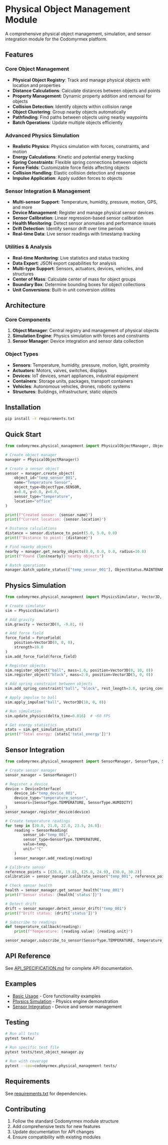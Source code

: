 # Physical Object Management Module

A comprehensive physical object management, simulation, and sensor integration module for the Codomyrmex platform.

## Features

### Core Object Management
- **Physical Object Registry**: Track and manage physical objects with location and properties
- **Distance Calculations**: Calculate distances between objects and points
- **Property Management**: Dynamic property addition and removal for objects
- **Collision Detection**: Identify objects within collision range
- **Object Clustering**: Group nearby objects automatically
- **Pathfinding**: Find paths between objects using nearby waypoints
- **Batch Operations**: Update multiple objects efficiently

### Advanced Physics Simulation
- **Realistic Physics**: Physics simulation with forces, constraints, and motion
- **Energy Calculations**: Kinetic and potential energy tracking
- **Spring Constraints**: Flexible spring connections between objects
- **Force Fields**: Customizable force fields affecting objects
- **Collision Handling**: Elastic collision detection and response
- **Impulse Application**: Apply sudden forces to objects

### Sensor Integration & Management
- **Multi-sensor Support**: Temperature, humidity, pressure, motion, GPS, and more
- **Device Management**: Register and manage physical sensor devices
- **Sensor Calibration**: Linear regression-based sensor calibration
- **Health Monitoring**: Detect sensor anomalies and performance issues
- **Drift Detection**: Identify sensor drift over time periods
- **Real-time Data**: Live sensor readings with timestamp tracking

### Utilities & Analysis
- **Real-time Monitoring**: Live statistics and status tracking
- **Data Export**: JSON export capabilities for analysis
- **Multi-type Support**: Sensors, actuators, devices, vehicles, and structures
- **Center of Mass**: Calculate center of mass for object groups
- **Boundary Box**: Determine bounding boxes for object collections
- **Unit Conversions**: Built-in unit conversion utilities

## Architecture

### Core Components

1. **Object Manager**: Central registry and management of physical objects
2. **Simulation Engine**: Physics simulation with forces and constraints
3. **Sensor Manager**: Device integration and sensor data collection

### Object Types

- **Sensors**: Temperature, humidity, pressure, motion, light, proximity
- **Actuators**: Motors, valves, switches, displays
- **Devices**: IoT devices, smart appliances, industrial equipment
- **Containers**: Storage units, packages, transport containers
- **Vehicles**: Autonomous vehicles, drones, robotic systems
- **Structures**: Buildings, infrastructure, static objects

## Installation

```bash
pip install -r requirements.txt
```

## Quick Start

```python
from codomyrmex.physical_management import PhysicalObjectManager, ObjectType

# Create object manager
manager = PhysicalObjectManager()

# Create a sensor object
sensor = manager.create_object(
    object_id="temp_sensor_001",
    name="Temperature Sensor",
    object_type=ObjectType.SENSOR,
    x=0.0, y=0.0, z=0.0,
    sensor_type="temperature",
    location="office"
)

print(f"Created sensor: {sensor.name}")
print(f"Current location: {sensor.location}")

# Distance calculations
distance = sensor.distance_to_point(5.0, 5.0, 0.0)
print(f"Distance to point: {distance}")

# Find nearby objects
nearby = manager.get_nearby_objects(0.0, 0.0, 0.0, radius=10.0)
print(f"Found {len(nearby)} nearby objects")

# Batch operations
manager.batch_update_status(["temp_sensor_001"], ObjectStatus.MAINTENANCE)
```

## Physics Simulation

```python
from codomyrmex.physical_management import PhysicsSimulator, Vector3D, ForceField

# Create simulator
sim = PhysicsSimulator()

# Add gravity
sim.gravity = Vector3D(0, -9.81, 0)

# Add force field
force_field = ForceField(
    position=Vector3D(0, 0, 0),
    strength=10.0
)
sim.add_force_field(force_field)

# Register objects
sim.register_object("ball", mass=1.0, position=Vector3D(0, 10, 0))
sim.register_object("block", mass=2.0, position=Vector3D(5, 0, 0))

# Add spring constraint between objects
sim.add_spring_constraint("ball", "block", rest_length=3.0, spring_constant=50.0)

# Apply impulse to ball
sim.apply_impulse("ball", Vector3D(10, 0, 0))

# Run simulation
sim.update_physics(delta_time=0.016)  # ~60 FPS

# Get energy statistics
stats = sim.get_simulation_stats()
print(f"Total energy: {stats['total_energy']}")
```

## Sensor Integration

```python
from codomyrmex.physical_management import SensorManager, SensorType, SensorReading, DeviceInterface

# Create sensor manager
sensor_manager = SensorManager()

# Register a device
device = DeviceInterface(
    device_id="temp_device_001",
    device_type="temperature_sensor",
    sensors=[SensorType.TEMPERATURE, SensorType.HUMIDITY]
)
sensor_manager.register_device(device)

# Create temperature readings
for temp in [20.0, 21.0, 22.0, 23.5, 24.0]:
    reading = SensorReading(
        sensor_id="temp_001",
        sensor_type=SensorType.TEMPERATURE,
        value=temp,
        unit="°C"
    )
    sensor_manager.add_reading(reading)

# Calibrate sensor
reference_points = [(20.0, 19.8), (25.0, 24.9), (30.0, 30.2)]
calibration = sensor_manager.calibrate_sensor("temp_001", reference_points, SensorType.TEMPERATURE)

# Check sensor health
health = sensor_manager.get_sensor_health("temp_001")
print(f"Sensor status: {health['status']}")

# Detect drift
drift = sensor_manager.detect_sensor_drift("temp_001")
print(f"Drift status: {drift['status']}")

# Subscribe to readings
def temperature_callback(reading):
    print(f"Temperature: {reading.value} {reading.unit}")

sensor_manager.subscribe_to_sensor(SensorType.TEMPERATURE, temperature_callback)
```

## API Reference

See [API_SPECIFICATION.md](API_SPECIFICATION.md) for complete API documentation.

## Examples

- [Basic Usage](examples/basic_usage.py) - Core functionality examples
- [Physics Simulation](examples/physics_demo.py) - Physics engine demonstration
- [Sensor Integration](examples/sensor_demo.py) - Device and sensor management

## Testing

```bash
# Run all tests
pytest tests/

# Run specific test file
pytest tests/test_object_manager.py

# Run with coverage
pytest --cov=codomyrmex.physical_management tests/
```

## Requirements

See [requirements.txt](requirements.txt) for dependencies.

## Contributing

1. Follow the standard Codomyrmex module structure
2. Add comprehensive tests for new features
3. Update documentation for API changes
4. Ensure compatibility with existing modules
